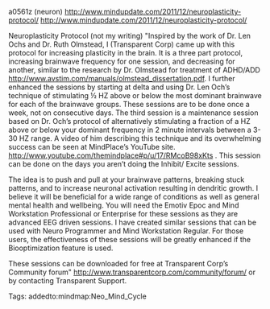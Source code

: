 a0561z
(neuron) http://www.mindupdate.com/2011/12/neuroplasticity-protocol/
http://www.mindupdate.com/2011/12/neuroplasticity-protocol/

Neuroplasticity Protocol
(not my writing) "Inspired by the work of Dr. Len Ochs and Dr. Ruth Olmstead, I (Transparent Corp) came up with this protocol for increasing plasticity in the brain. It is a three part protocol, increasing brainwave frequency for one session, and decreasing for another, similar to the research by Dr. Olmstead for treatment of ADHD/ADD http://www.avstim.com/manuals/olmstead_dissertation.pdf. I further enhanced the sessions by starting at delta and using Dr. Len Och’s technique of stimulating ½ HZ above or below the most dominant brainwave for each of the brainwave groups. These sessions are to be done once a week, not on consecutive days. The third session is a maintenance session based on Dr. Och’s protocol of alternatively stimulating a fraction of a HZ above or below your dominant frequency in 2 minute intervals between a 3- 30 HZ range. A video of him describing this technique and its overwhelming success can be seen at MindPlace’s YouTube site. http://www.youtube.com/themindplace#p/u/17/RMcoB98xKts . This session can be done on the days you aren’t doing the Inhibit/ Excite sessions.

The idea is to push and pull at your brainwave patterns, breaking stuck patterns, and to increase neuronal activation resulting in dendritic growth. I believe it will be beneficial for a wide range of conditions as well as general mental health and wellbeing.
You will need the Emotiv Epoc and Mind Workstation Professional or Enterprise for these sessions as they are advanced EEG driven sessions. I have created similar sessions that can be used with Neuro Programmer and Mind Workstation Regular. For those users, the effectiveness of these sessions will be greatly enhanced if the Biooptimization feature is used.

These sessions can be downloaded for free at Transparent Corp’s Community forum" http://www.transparentcorp.com/community/forum/ or by contacting Transparent Support.

Tags:
  addedto:mindmap:Neo_Mind_Cycle
